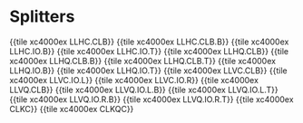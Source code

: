 # Splitters

{{tile xc4000ex LLHC.CLB}}
{{tile xc4000ex LLHC.CLB.B}}
{{tile xc4000ex LLHC.IO.B}}
{{tile xc4000ex LLHC.IO.T}}
{{tile xc4000ex LLHQ.CLB}}
{{tile xc4000ex LLHQ.CLB.B}}
{{tile xc4000ex LLHQ.CLB.T}}
{{tile xc4000ex LLHQ.IO.B}}
{{tile xc4000ex LLHQ.IO.T}}
{{tile xc4000ex LLVC.CLB}}
{{tile xc4000ex LLVC.IO.L}}
{{tile xc4000ex LLVC.IO.R}}
{{tile xc4000ex LLVQ.CLB}}
{{tile xc4000ex LLVQ.IO.L.B}}
{{tile xc4000ex LLVQ.IO.L.T}}
{{tile xc4000ex LLVQ.IO.R.B}}
{{tile xc4000ex LLVQ.IO.R.T}}
{{tile xc4000ex CLKC}}
{{tile xc4000ex CLKQC}}

